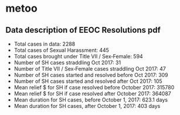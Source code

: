 # metoo

## Data description of EEOC Resolutions pdf
- Total cases in data: 2288
- Total cases of Sexual Harassment: 445
- Total cases brought under Title VII / Sex‐Female: 594
- Number of SH cases straddling Oct 2017: 31
- Number of Title VII / Sex‐Female cases straddling Oct 2017: 47
- Number of SH cases started and resolved before Oct 2017: 309
- Number of SH cases started and resolved after Oct 2017: 105
- Mean relief $ for SH if case resolved before October 2017: 315780
- Mean relief $ for SH if case resolved after October 2017: 364087
- Mean duration for SH cases, before October 1, 2017: 623.1 days
- Mean duration for SH cases, after October 1, 2017: 403 days
